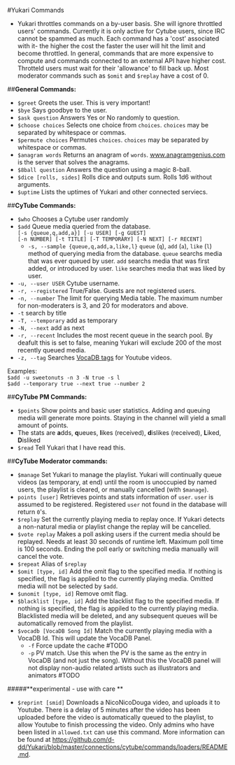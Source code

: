 #Yukari Commands

* Yukari throttles commands on a by-user basis. She will ignore throttled users' commands. Currently it is only active for Cytube users, since IRC cannot be spammed as much. Each command has a 'cost' associated with it- the higher the cost the faster the user will hit the limit and become throttled. In general, commands that are more expensive to compute and commands connected to an external API have higher cost. Throtteld users must wait for their 'allowance' to fill back up. Most moderator commands such as `$omit` and `$replay` have a cost of 0.

##**General Commands:**
- `$greet` Greets the user. This is very important!
- `$bye` Says goodbye to the user.
- `$ask question` Answers Yes or No randomly to question.
- `$choose choices` Selects one choice from `choices`. `choices` may be separated by whitespace or commas.
- `$permute choices` Permutes `choices`. `choices` may be separated by whitespace or commas.
- `$anagram words` Returns an anagram of `words`. www.anagramgenius.com is the server that solves the anagrams.
- `$8ball question` Answers the question using a magic 8-ball.
- `$dice [rolls, sides]` Rolls dice and outputs sum. Rolls 1d6 without arguments. 
- `$uptime` Lists the uptimes of Yukari and other connected serviecs.

##**CyTube Commands:**
- `$who` Chooses a Cytube user randomly 
- `$add` Queue media queried from the database.  
 `[-s {queue,q,add,a}] [-u USER] [-g GUEST]`  
 `[-n NUMBER] [-t TITLE] [-T TEMPORARY] [-N NEXT] [-r RECENT]`
  - `-s, --sample {queue,q,add,a,like,l}` `queue` (`q`), `add` (`a`), `like` (`l`) method of querying media from the database. `queue` searchs media that was ever queued by user. `add` searchs media that was first added, or introduced by user. `like` searches media that was liked by user.
 - `-u, --user USER` Cytube username.
 - `-r, --registered` True/False. Guests are not registered users.
 - `-n, --number` The limit for querying Media table. The maximum number for non-moderaters is 3, and 20 for moderators and above.
 - `-t` search by title
 - `-T, --temporary` add as temporary
 - `-N, --next` add as next
 - `-r, --recent` Includes the most recent queue in the search pool. By deafult this is set to false, meaning Yukari will exclude 200 of the most recently queued media.  
 - `-z, --tag` Searches [VocaDB tags](http://vocadb.net/Tag) for Youtube videos.  
    
  Examples:  
    `$add -u sweetonuts -n 3 -N true -s l`  
    `$add --temporary true --next true --number 2`  




##**CyTube PM Commands:**
- `$points`  Show points and basic user statistics. Adding and queuing media will generate more points. Staying in the channel will yield a small amount of points.  
- The stats are <b>a</b>dds, <b>q</b>ueues, <b>l</b>ikes (received), <b>d</b>islikes (received), <b>L</b>iked, <b>D</b>isliked
- `$read` Tell Yukari that I have read this.

##**CyTube Moderator commands:**
- `$manage` Set Yukari to manage the playlist. Yukari will continually queue videos (as temporary, at end) until the room is unoccupied by named users, the playlist is cleared, or manually cancelled (with `$manage`). 
- `points [user]` Retrieves points and stats information of `user`. `user` is assumed to be registered. Registered `user` not found in the database will return `0`'s.
- `$replay` Set the currently playing media to replay once. If Yukari detects a non-natural media or playlist change the replay will be cancelled.
- `$vote replay` Makes a poll asking users if the current media should be replayed. Needs at least 30 seconds of runtime left. Maximum poll time is 100 seconds. Ending the poll early or switching media manually will cancel the vote.
- `$repeat` Alias of `$replay`
- `$omit [type, id]` Add the omit flag to the specified media. If nothing is specified, the flag is applied to the currently playing media. Omitted media will not be selected by `$add`.
- `$unomit [type, id]` Remove omit flag.
- `$blacklist [type, id]` Add the blacklist flag to the specified media. If nothing is specified, the flag is appiled to the currently playing media. Blacklisted media will be deleted, and any subsequent queues will be automatically removed from the playlist.
- `$vocadb [VocaDB Song Id]` Match the currently playing media with a VocaDB Id. This will update the VocaDB Panel.
  -   `-f` Force update the cache #TODO
  -   `-p` PV match. Use this when the PV is the same as the entry in VocaDB (and not just the song). Without this the VocaDB panel will not display non-audio related artists such as illustrators and animators #TODO  


#####**experimental - use with care **
- `$reprint [smid]` Downloads a NicoNicoDouga video, and uploads it to Youtube. There is a delay of 5 minutes after the video has been uploaded before the video is automatically queued to the playlist, to allow Youtube to finish processing the video. Only admins who have been listed in `allowed.txt` can use this command. More information can be found at https://github.com/d-dd/Yukari/blob/master/connections/cytube/commands/loaders/README.md.
